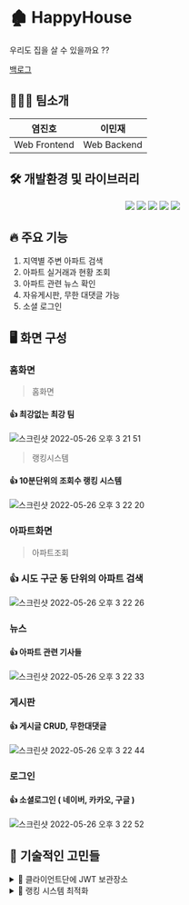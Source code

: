 # 🏚 HappyHouse

우리도 집을 살 수 있을까요 ??

<a href="https://docs.google.com/spreadsheets/d/1xI6x8tR1MtWfgvk3urXf1aQnyEKxnyC6h6kf_ihnXZs/edit#gid=0">백로그</a>

## 👨‍👦‍👦 팀소개

<div align="center">

|    염진호    |   이민재    |  
| :----------: | :---------: |
| Web Frontend | Web Backend |

</div>

## 🛠 개발환경 및 라이브러리

<div align="center">
  <img src="https://img.shields.io/badge/node-14.19.2-339933?logo=node.js"> 
<img src="https://img.shields.io/badge/vue-2.6-4FC08D?logo=vue.js">
<img src="https://img.shields.io/badge/scss--CC6699?logo=sass"> 
<img src="https://img.shields.io/badge/mysql-8.0.28-4479A1?logo=mysql"> 
<img src="https://img.shields.io/badge/spring-2.6.7-6DB33F?logo=spring">

</div>

## 🔥 주요 기능

1. 지역별 주변 아파트 검색
2. 아파트 실거래과 현황 조회
3. 아파트 관련 뉴스 확인
4. 자유게시판, 무한 대댓글 가능
5. 소셜 로그인

## 🖥 화면 구성

### 홈화면

> 홈화면

#### 👍 최강없는 최강 팀

![스크린샷 2022-05-26 오후 3 21 51](https://user-images.githubusercontent.com/81306489/170429514-f72f6e9e-fdab-4251-a4ca-0f54b11123b2.png)

> 랭킹시스템

#### 👍 10분단위의 조회수 랭킹 시스템

![스크린샷 2022-05-26 오후 3 22 20](https://user-images.githubusercontent.com/81306489/170429728-3493c604-0287-4aa0-b428-36772655f983.png)

### 아파트화면

> 아파트조회

### 👍 시도 구군 동 단위의 아파트 검색

![스크린샷 2022-05-26 오후 3 22 26](https://user-images.githubusercontent.com/81306489/170429814-da9f6322-7144-4986-ae87-5859f34d7e16.png)

### 뉴스

#### 👍 아파트 관련 기사들

![스크린샷 2022-05-26 오후 3 22 33](https://user-images.githubusercontent.com/81306489/170429944-6daea609-5ba0-461b-a171-4f63fe4661fb.png)

### 게시판

#### 👍 게시글 CRUD, 무한대댓글

![스크린샷 2022-05-26 오후 3 22 44](https://user-images.githubusercontent.com/81306489/170430096-d1791592-1f9e-40c0-88de-61cdf1caeed6.png)

### 로그인

#### 👍 소셜로그인 ( 네이버, 카카오, 구글 )

![스크린샷 2022-05-26 오후 3 22 52](https://user-images.githubusercontent.com/81306489/170430111-218a8d6f-f7a2-4608-a270-056a16199eb1.png)

## 🥕 기술적인 고민들

<details>
<summary>🍪 클라이언트단에 JWT 보관장소</summary>

- JWT 사용하게 됨으로써 클라이언트단에 토큰을 저장할 필요가 있었는데, 저희가
  고려해본 저장소는 JS변수, 로컬스토리지, 세션 스토리지, 쿠키 입니다.

- 첫번째 JS변수는 재사용성이 떨어짐으로 제외하였고 로컬스토리지는 브라우저가 꺼져도 유지되므로 제외하였습니다.

- 최종적으로 세션스토리지, 쿠키가 남았는데 세션스토리지는 XSS에 취약하고, 쿠키는 CSRF에 취약하기에 무척 고민되었습니다. 결론적으로 말씀드리자면 완벽하게 대비하는것은 힘들겠지만, 두가지 공격을 대비하여 액세스 토큰 외로 리프레시 토큰을 발급받았습니다.

- CSRF 공격을 대비한 **세션스토리지에 액세스토큰**을, XSS공격을 대비한 **Httponly 쿠키에 리프레시 토큰**을 담았습니다.

</details>

<details>
<summary>🥇 랭킹 시스템 최적화</summary>

- aptCode를 외래키로, count,precount,preRank,rankChange로 테이블을 구성하였습니다. 초기에는 다 0 값으로 초기화됩니다. 이후에 조회수가 증가하면 precount와 count의 차이만큼 랭킹이 정렬되고 이전 랭킹과 비교하여 순위변동까지 보여줄 수 있는 로직으로 구성하였습니다.

```java
        @Override
	public void rankUpdate() throws Exception {
		List<CountDto> list = countMapper.preCountList();

		for (int i = 0; i < list.size(); i++) {
			// ( preCount를 count로 업데이트 )
			list.get(i).setPreCount(list.get(i).getCount());
			// 현재 index - preRank 를 rankChange에 업데이트
			list.get(i).setRankChange(-(i + 1 - list.get(i).getPreRank()));
			// preRank는 현재 index로 업데이트
			list.get(i).setPreRank(i + 1);
		}
		countMapper.rankUpdate(list);
	}
```

- 랭킹시스템 서비스단 로직입니다. 정렬 갱신 갱신으로 상당히 시간적으로 손해가 큰 로직인데 저희는 설계를 실시간성이 아니라 10분단위로 생각하였기에, 데이터가 4만건인 테이블에서 그렇게까지 시간소비가 안될 것이라고 예상하였습니다. 결과는 예상대로 맥os환경에서는 2분이나… 윈도우에서는 무려 7분이 걸렸습니다.

```java

	@Override
	public void visitApt(String aptCode) throws Exception {
		if(countMapper.checkApt(aptCode) == 1) {
			countMapper.visitApt(aptCode);
		}else {
			List<CountDto> list = countMapper.countList();

			Map<String, Object> map = new HashMap<>();
			map.put("size", list.size()+1);
			map.put("aptCode", aptCode);
			countMapper.visitInsertApt(map);
		}
	}
```

- aptCount를 아예 다비우고, 조회가 발생한 아파트만 DB에 밀어넣는 방식으로 문제를 해결하였습니다.

- 저희 설계 상으로는 실시간성이아니라 문제는 해결되었지만, 만약 모든 아파트가 조회가 일정하게 되고, 그 안에 트래픽이 몰린다면, 어떻게 로직을 구성하면 좋을지 고민중입니다.

</details>
